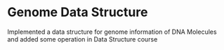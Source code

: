# Genome Data Structure
Implemented a data structure for genome information of DNA Molecules and added some operation in Data Structure course
